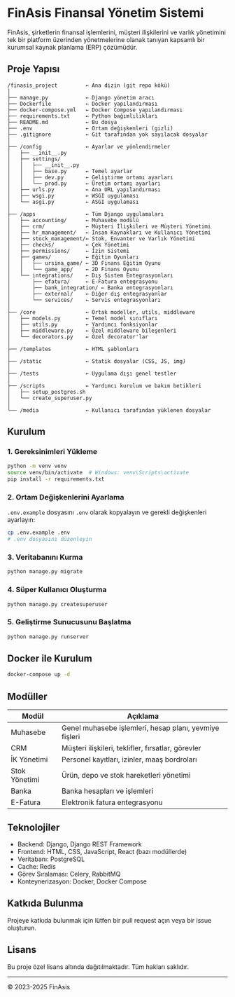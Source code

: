 # FinAsis Finansal Yönetim Sistemi

FinAsis, şirketlerin finansal işlemlerini, müşteri ilişkilerini ve varlık yönetimini tek bir platform üzerinden yönetmelerine olanak tanıyan kapsamlı bir kurumsal kaynak planlama (ERP) çözümüdür.

## Proje Yapısı

```
/finasis_project         ← Ana dizin (git repo kökü)
│
├── manage.py            ← Django yönetim aracı
├── Dockerfile           ← Docker yapılandırması
├── docker-compose.yml   ← Docker Compose yapılandırması
├── requirements.txt     ← Python bağımlılıkları
├── README.md            ← Bu dosya
├── .env                 ← Ortam değişkenleri (gizli)
├── .gitignore           ← Git tarafından yok sayılacak dosyalar
│
├── /config              ← Ayarlar ve yönlendirmeler
│   ├── __init__.py
│   ├── settings/
│   │   ├── __init__.py
│   │   ├── base.py      ← Temel ayarlar
│   │   ├── dev.py       ← Geliştirme ortamı ayarları
│   │   └── prod.py      ← Üretim ortamı ayarları
│   ├── urls.py          ← Ana URL yapılandırması
│   ├── wsgi.py          ← WSGI uygulaması
│   └── asgi.py          ← ASGI uygulaması
│
├── /apps                ← Tüm Django uygulamaları
│   ├── accounting/      ← Muhasebe modülü
│   ├── crm/             ← Müşteri İlişkileri ve Müşteri Yönetimi
│   ├── hr_management/   ← İnsan Kaynakları ve Kullanıcı Yönetimi
│   ├── stock_management/← Stok, Envanter ve Varlık Yönetimi
│   ├── checks/          ← Çek Yönetimi
│   ├── permissions/     ← İzin Sistemi
│   ├── games/           ← Eğitim Oyunları
│   │   ├── ursina_game/ ← 3D Finans Eğitim Oyunu
│   │   └── game_app/    ← 2D Finans Oyunu
│   └── integrations/    ← Dış Sistem Entegrasyonları
│       ├── efatura/     ← E-Fatura entegrasyonu
│       ├── bank_integration/ ← Banka entegrasyonları
│       ├── external/    ← Diğer dış entegrasyonlar
│       └── services/    ← Servis entegrasyonları
│
├── /core                ← Ortak modeller, utils, middleware
│   ├── models.py        ← Temel model sınıfları
│   ├── utils.py         ← Yardımcı fonksiyonlar
│   ├── middleware.py    ← Özel middleware bileşenleri
│   └── decorators.py    ← Özel decorator'lar
│
├── /templates           ← HTML şablonları
│
├── /static              ← Statik dosyalar (CSS, JS, img)
│
├── /tests               ← Uygulama dışı genel testler
│
├── /scripts             ← Yardımcı kurulum ve bakım betikleri
│   ├── setup_postgres.sh
│   └── create_superuser.py
│
└── /media               ← Kullanıcı tarafından yüklenen dosyalar
```

## Kurulum

### 1. Gereksinimleri Yükleme

```bash
python -m venv venv
source venv/bin/activate  # Windows: venv\Scripts\activate
pip install -r requirements.txt
```

### 2. Ortam Değişkenlerini Ayarlama

`.env.example` dosyasını `.env` olarak kopyalayın ve gerekli değişkenleri ayarlayın:

```bash
cp .env.example .env
# .env dosyasını düzenleyin
```

### 3. Veritabanını Kurma

```bash
python manage.py migrate
```

### 4. Süper Kullanıcı Oluşturma

```bash
python manage.py createsuperuser
```

### 5. Geliştirme Sunucusunu Başlatma

```bash
python manage.py runserver
```

## Docker ile Kurulum

```bash
docker-compose up -d
```

## Modüller

| Modül | Açıklama |
|-------|----------|
| Muhasebe | Genel muhasebe işlemleri, hesap planı, yevmiye fişleri |
| CRM | Müşteri ilişkileri, teklifler, fırsatlar, görevler |
| İK Yönetimi | Personel kayıtları, izinler, maaş bordroları |
| Stok Yönetimi | Ürün, depo ve stok hareketleri yönetimi |
| Banka | Banka hesapları ve işlemleri |
| E-Fatura | Elektronik fatura entegrasyonu |

## Teknolojiler

- Backend: Django, Django REST Framework
- Frontend: HTML, CSS, JavaScript, React (bazı modüllerde)
- Veritabanı: PostgreSQL
- Cache: Redis
- Görev Sıralaması: Celery, RabbitMQ
- Konteynerizasyon: Docker, Docker Compose

## Katkıda Bulunma

Projeye katkıda bulunmak için lütfen bir pull request açın veya bir issue oluşturun.

## Lisans

Bu proje özel lisans altında dağıtılmaktadır. Tüm hakları saklıdır.

---

© 2023-2025 FinAsis